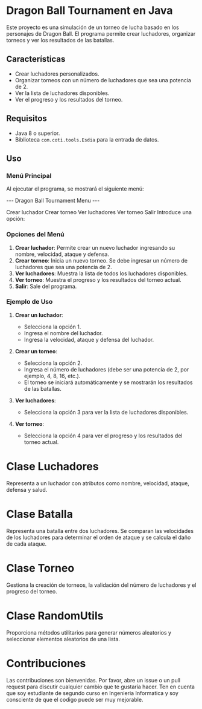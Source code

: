 # Dragon Ball Tournament en Java

Este proyecto es una simulación de un torneo de lucha basado en los personajes de Dragon Ball. El programa permite crear luchadores, organizar torneos y ver los resultados de las batallas.

## Características

- Crear luchadores personalizados.
- Organizar torneos con un número de luchadores que sea una potencia de 2.
- Ver la lista de luchadores disponibles.
- Ver el progreso y los resultados del torneo.

## Requisitos

- Java 8 o superior.
- Biblioteca `com.coti.tools.Esdia` para la entrada de datos.

## Uso

### Menú Principal

Al ejecutar el programa, se mostrará el siguiente menú:

--- Dragon Ball Tournament Menu ---

Crear luchador
Crear torneo
Ver luchadores
Ver torneo
Salir
Introduce una opción:

### Opciones del Menú

1. **Crear luchador**: Permite crear un nuevo luchador ingresando su nombre, velocidad, ataque y defensa.
2. **Crear torneo**: Inicia un nuevo torneo. Se debe ingresar un número de luchadores que sea una potencia de 2.
3. **Ver luchadores**: Muestra la lista de todos los luchadores disponibles.
4. **Ver torneo**: Muestra el progreso y los resultados del torneo actual.
5. **Salir**: Sale del programa.

### Ejemplo de Uso

1. **Crear un luchador**:
   - Selecciona la opción 1.
   - Ingresa el nombre del luchador.
   - Ingresa la velocidad, ataque y defensa del luchador.

2. **Crear un torneo**:
   - Selecciona la opción 2.
   - Ingresa el número de luchadores (debe ser una potencia de 2, por ejemplo, 4, 8, 16, etc.).
   - El torneo se iniciará automáticamente y se mostrarán los resultados de las batallas.

3. **Ver luchadores**:
   - Selecciona la opción 3 para ver la lista de luchadores disponibles.

4. **Ver torneo**:
   - Selecciona la opción 4 para ver el progreso y los resultados del torneo actual.

# Clase Luchadores

Representa a un luchador con atributos como nombre, velocidad, ataque, defensa y salud.

# Clase Batalla

Representa una batalla entre dos luchadores. Se comparan las velocidades de los luchadores para determinar el orden de ataque y se calcula el daño de cada ataque.

# Clase Torneo

Gestiona la creación de torneos, la validación del número de luchadores y el progreso del torneo.

# Clase RandomUtils

Proporciona métodos utilitarios para generar números aleatorios y seleccionar elementos aleatorios de una lista.

# Contribuciones

Las contribuciones son bienvenidas. Por favor, abre un issue o un pull request para discutir cualquier cambio que te gustaría hacer. Ten en cuenta que soy estudiante de segundo curso en Ingenieria Informatica y soy consciente de que el codigo puede ser muy mejorable.
